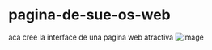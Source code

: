 # pagina-de-sue-os-web
aca cree la interface de una pagina web atractiva
![image](https://github.com/nieldro/pagina-de-sue-os-web/assets/129008468/a7078ece-ec92-44d0-9061-fd898a5f7fc5)
